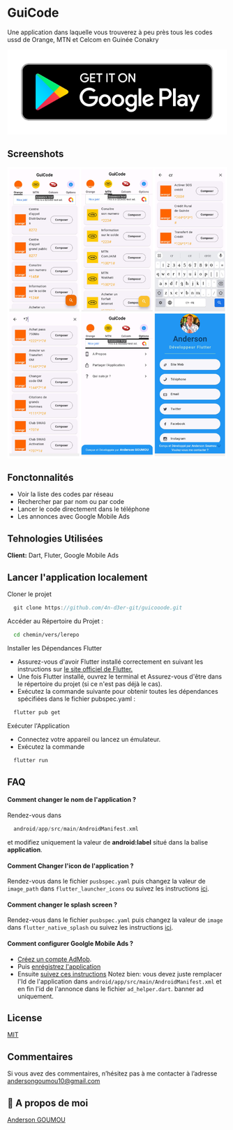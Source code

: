 
# GuiCode

Une application dans laquelle vous trouverez à peu près tous les codes ussd de Orange, MTN et Celcom en Guinée Conakry

[![Logo](https://github.com/4n-d3er-git/guicooode/blob/main/assets/logodeplaystore.png)](https://play.google.com/store/apps/details?id=com.guicode)

## Screenshots

![App Screenshot](https://github.com/4n-d3er-git/guicooode/blob/main/assets/guicode.jpg)


## Fonctonnalités

- Voir la liste des codes par réseau
- Rechercher par par nom ou par code
- Lancer le code directement dans le téléphone
- Les annonces avec Google Mobile Ads

## Tehnologies Utilisées

**Client:** Dart, Fluter, Google Mobile Ads

## Lancer l'application localement

Cloner le projet

```dart
  git clone https://github.com/4n-d3er-git/guicooode.git
```

Accéder au Répertoire du Projet :

```bash
  cd chemin/vers/lerepo
```

Installer les Dépendances Flutter
- Assurez-vous d'avoir Flutter installé correctement en suivant les instructions sur [le site officiel de Flutter.](https://flutter.dev/)
- Une fois Flutter installé, ouvrez le terminal et Assurez-vous d'être dans le répertoire du projet (si ce n'est pas déjà le cas).
- Exécutez la commande suivante pour obtenir toutes les dépendances spécifiées dans le fichier pubspec.yaml :

```bash
  flutter pub get
```

Exécuter l'Application

- Connectez votre appareil ou lancez un émulateur.
- Exécutez la commande

```bash
  flutter run

```


## FAQ

#### Comment changer le nom de l'application ?

Rendez-vous dans
```dart
  android/app/src/main/AndroidManifest.xml
```
et modifiez uniquement la valeur de **android:label**
situé dans la balise **application**.

#### Comment Changer l'icon de l'application ?

Rendez-vous dans le fichier ```pusbspec.yaml``` puis changez la valeur de ```image_path``` dans ```flutter_launcher_icons``` ou suivez les instructions [ici](https://pub.dev/packages/flutter_launcher_icons).

#### Comment changer le splash screen ?

Rendez-vous dans le fichier ```pusbspec.yaml``` puis changez la valeur de ```image``` dans ```flutter_native_splash``` ou suivez les instructions [ici](https://pub.dev/packages/flutter_native_splash).

#### Comment configurer Goolgle Mobile Ads ?
- [Créez un compte AdMob](https://support.google.com/admob/answer/7356219?hl=fr&visit_id=638398853939136486-548754844&rd=1#step1).
- Puis [enrégistrez l'application](https://support.google.com/admob/answer/9989980?hl=fr&visit_id=638398853941631042-2834540773&rd=1)
- Ensuite [suivez ces instructions](https://developers.google.com/admob/flutter/quick-start?hl=fr#platform_specific_setup)
Notez bien: vous devez juste remplacer l'Id de l'application dans ```android/app/src/main/AndroidManifest.xml``` et en fin l'id de l'annonce dans le fichier ```ad_helper.dart```. banner ad uniquement.

## License

[MIT](https://github.com/4n-d3er-git/guicooode/tree/main?tab=MIT-1-ov-file#)


## Commentaires

Si vous avez des commentaires, n’hésitez pas à me contacter à l’adresse andersongoumou10@gmail.com


## 🚀 A propos de moi
[Anderson GOUMOU](https://github.com/4n-d3er-git/Anderson-Goumou-#)

